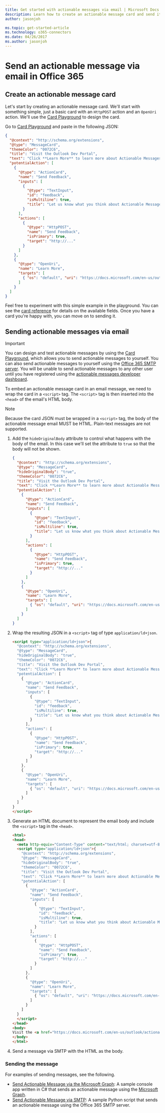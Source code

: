 ```yaml
---
title: Get started with actionable messages via email | Microsoft Docs
description: Learn how to create an actionable message card and send it via email.
author: jasonjoh

ms.topic: get-started-article
ms.technology: o365-connectors
ms.date: 04/26/2017
ms.author: jasonjoh
---
```


# Send an actionable message via email in Office 365

## Create an actionable message card

Let's start by creating an actionable message card. We'll start with something simple, just a basic card with an `HttpPOST` action and an `OpenUri` action. We'll use the [Card Playground](https://messagecardplayground.azurewebsites.net/) to design the card.

Go to [Card Playground](https://messagecardplayground.azurewebsites.net/) and paste in the following JSON:

```json
{
  "@context": "http://schema.org/extensions",
  "@type": "MessageCard",
  "themeColor": "0072C6",
  "title": "Visit the Outlook Dev Portal",
  "text": "Click **Learn More** to learn more about Actionable Messages!",
  "potentialAction": [
    {
      "@type": "ActionCard",
      "name": "Send Feedback",
      "inputs": [
        {
          "@type": "TextInput",
          "id": "feedback",
          "isMultiline": true,
          "title": "Let us know what you think about Actionable Messages"
        }
      ],
      "actions": [
        {
          "@type": "HttpPOST",
          "name": "Send Feedback",
          "isPrimary": true,
          "target": "http://..."
        }
      ]
    },
    {
      "@type": "OpenUri",
      "name": "Learn More",
      "targets": [
        { "os": "default", "uri": "https://docs.microsoft.com/en-us/outlook/actionable-messages" }
      ]
    }
  ]
}
```

Feel free to experiment with this simple example in the playground. You can see the [card reference](card-reference.md) for details on the available fields. Once you have a card you're happy with, you can move on to sending it.

## Sending actionable messages via email

> [!IMPORTANT]
> You can design and test actionable messages by using the [Card Playground](https://messagecardplayground.azurewebsites.net/), which allows you to send actionable messages to yourself. You can also send actionable messages to yourself using the [Office 365 SMTP server](https://support.office.com/en-us/article/POP-and-IMAP-settings-for-Outlook-Office-365-for-business-7fc677eb-2491-4cbc-8153-8e7113525f6c). You will be unable to send actionable messages to any other user until you have registered using the [actionable messages developer dashboard](https://aka.ms/publishoam).

To embed an actionable message card in an email message, we need to wrap the card in a `<script>` tag. The `<script>` tag is then inserted into the `<head>` of the email's HTML body.

> [!NOTE]
> Because the card JSON must be wrapped in a `<script>` tag, the body of the actionable message email MUST be HTML. Plain-text messages are not supported.

1. Add the `hideOriginalBody` attribute to control what happens with the body of the email. In this case we'll set the attribute to `true` so that the body will not be shown.

    ```json
    {
      "@context": "http://schema.org/extensions",
      "@type": "MessageCard",
      "hideOriginalBody": "true",
      "themeColor": "0072C6",
      "title": "Visit the Outlook Dev Portal",
      "text": "Click **Learn More** to learn more about Actionable Messages!",
      "potentialAction": [
        {
          "@type": "ActionCard",
          "name": "Send Feedback",
          "inputs": [
            {
              "@type": "TextInput",
              "id": "feedback",
              "isMultiline": true,
              "title": "Let us know what you think about Actionable Messages"
            }
          ],
          "actions": [
            {
              "@type": "HttpPOST",
              "name": "Send Feedback",
              "isPrimary": true,
              "target": "http://..."
            }
          ]
        },
        {
          "@type": "OpenUri",
          "name": "Learn More",
          "targets": [
            { "os": "default", "uri": "https://docs.microsoft.com/en-us/outlook/actionable-messages" }
          ]
        }
      ]
    }
    ```

1. Wrap the resulting JSON in a `<script>` tag of type `application/ld+json`.

    ```html
    <script type="application/ld+json">{
      "@context": "http://schema.org/extensions",
      "@type": "MessageCard",
      "hideOriginalBody": "true",
      "themeColor": "0072C6",
      "title": "Visit the Outlook Dev Portal",
      "text": "Click **Learn More** to learn more about Actionable Messages!",
      "potentialAction": [
        {
          "@type": "ActionCard",
          "name": "Send Feedback",
          "inputs": [
            {
              "@type": "TextInput",
              "id": "feedback",
              "isMultiline": true,
              "title": "Let us know what you think about Actionable Messages"
            }
          ],
          "actions": [
            {
              "@type": "HttpPOST",
              "name": "Send Feedback",
              "isPrimary": true,
              "target": "http://..."
            }
          ]
        },
        {
          "@type": "OpenUri",
          "name": "Learn More",
          "targets": [
            { "os": "default", "uri": "https://docs.microsoft.com/en-us/outlook/actionable-messages" }
          ]
        }
      ]
    }
    </script>
    ```

1. Generate an HTML document to represent the email body and include the `<script>` tag in the `<head>`.

    ```html
    <html>
    <head>
      <meta http-equiv="Content-Type" content="text/html; charset=utf-8">
      <script type="application/ld+json">{
        "@context": "http://schema.org/extensions",
        "@type": "MessageCard",
        "hideOriginalBody": "true",
        "themeColor": "0072C6",
        "title": "Visit the Outlook Dev Portal",
        "text": "Click **Learn More** to learn more about Actionable Messages!",
        "potentialAction": [
          {
            "@type": "ActionCard",
            "name": "Send Feedback",
            "inputs": [
              {
                "@type": "TextInput",
                "id": "feedback",
                "isMultiline": true,
                "title": "Let us know what you think about Actionable Messages"
              }
            ],
            "actions": [
              {
                "@type": "HttpPOST",
                "name": "Send Feedback",
                "isPrimary": true,
                "target": "http://..."
              }
            ]
          },
          {
            "@type": "OpenUri",
            "name": "Learn More",
            "targets": [
              { "os": "default", "uri": "https://docs.microsoft.com/en-us/outlook/actionable-messages" }
            ]
          }
        ]
      }
      </script>
    </head>
    <body>
    Visit the <a href="https://docs.microsoft.com/en-us/outlook/actionable-messages">Outlook Dev Portal</a> to learn more about Actionable Messages.
    </body>
    </html>
    ```

1. Send a message via SMTP with the HTML as the body.

### Sending the message

For examples of sending messages, see the following.

- [Send Actionable Message via the Microsoft Graph](https://github.com/jasonjoh/send-actionable-message): A sample console app written in C# that sends an actionable message using the [Microsoft Graph](https://graph.microsoft.io/en-us/docs/api-reference/v1.0/api/message_send).
- [Send Actionable Message via SMTP](https://gist.github.com/jasonjoh/3ec367594c3fa662ee983a617bdc7deb): A sample Python script that sends an actionable message using the Office 365 SMTP server.